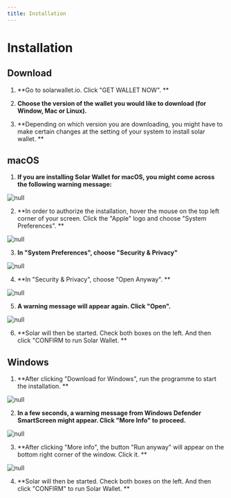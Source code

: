 ```yaml
---
title: Installation
---
```

# Installation
## Download

1. **Go to solarwallet.io. Click "GET WALLET NOW". **
2. **Choose the version of the wallet you would like to download (for Window, Mac or Linux).**

3. **Depending on which version you are downloading, you might have to make certain changes at the setting of your system to install solar wallet. **

## macOS

1. **If you are installing Solar Wallet for macOS, you might come across the following warning message:**

![null](/images/3.png)

2. **In order to authorize the installation, hover the mouse on the top left corner of your screen. Click the "Apple" logo and choose "System Preferences". **

![null](/images/4.png)

3. **In "System Preferences", choose "Security & Privacy"**

![null](/images/5.png)

4. **In "Security & Privacy", choose "Open Anyway". **

![null](/images/6.png)

5. **A warning message will appear again. Click "Open".**

![null](/images/7.png)

6. **Solar will then be started. Check both boxes on the left. And then click "CONFIRM to run Solar Wallet. **

## Windows

1. **After clicking "Download for Windows", run the programme to start the installation.  **

![null](/images/a.png)

2. **In a few seconds, a warning message from Windows Defender SmartScreen might appear. Click "More Info" to proceed.**

![null](/images/b.png)

3. **After clicking "More info", the button "Run anyway" will appear on the bottom right corner of the window. Click it. **

![null](/images/c.png)

4. **Solar will then be started. Check both boxes on the left. And then click "CONFIRM" to run Solar Wallet. **
